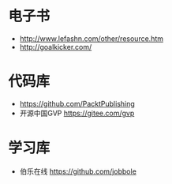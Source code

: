 # 电子书

- <http://www.lefashn.com/other/resource.htm>
- <http://goalkicker.com/>

# 代码库

- <https://github.com/PacktPublishing>
- 开源中国GVP <https://gitee.com/gvp>

# 学习库

- 伯乐在线 <https://github.com/jobbole>
